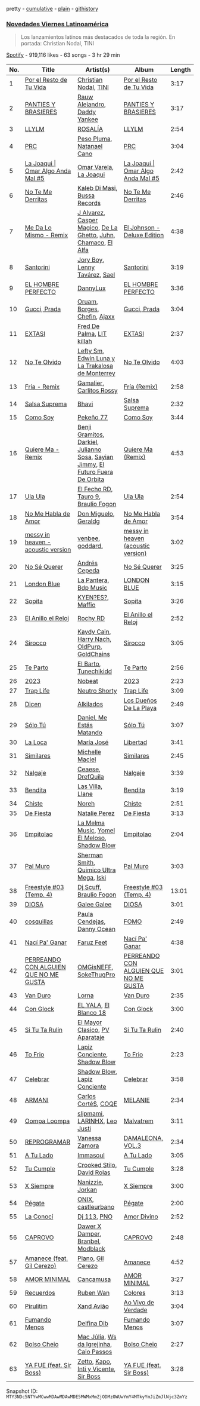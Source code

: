 pretty - [cumulative](/playlists/cumulative/37i9dQZF1DX8O2z77nfMgH.md) - [plain](/playlists/plain/37i9dQZF1DX8O2z77nfMgH) - [githistory](https://github.githistory.xyz/mackorone/spotify-playlist-archive/blob/main/playlists/plain/37i9dQZF1DX8O2z77nfMgH)

### [Novedades Viernes Latinoamérica](https://open.spotify.com/playlist/37i9dQZF1DX8O2z77nfMgH)

> Los lanzamientos latinos más destacados de toda la región\. En portada: Christian Nodal, TINI

[Spotify](https://open.spotify.com/user/spotify) - 919,116 likes - 63 songs - 3 hr 29 min

| No. | Title | Artist(s) | Album | Length |
|---|---|---|---|---|
| 1 | [Por el Resto de Tu Vida](https://open.spotify.com/track/40vzZFWG1h60TdZPuxuX3Y) | [Christian Nodal](https://open.spotify.com/artist/0XwVARXT135rw8lyw1EeWP), [TINI](https://open.spotify.com/artist/7vXDAI8JwjW531ouMGbfcp) | [Por el Resto de Tu Vida](https://open.spotify.com/album/3S6ouKQPLDuO7Nxli1F2Lm) | 3:17 |
| 2 | [PANTIES Y BRASIERES](https://open.spotify.com/track/0fADaWdT3obxk7zvHS18VY) | [Rauw Alejandro](https://open.spotify.com/artist/1mcTU81TzQhprhouKaTkpq), [Daddy Yankee](https://open.spotify.com/artist/4VMYDCV2IEDYJArk749S6m) | [PANTIES Y BRASIERES](https://open.spotify.com/album/5I66RzytH4VwOHZiowdsXf) | 3:17 |
| 3 | [LLYLM](https://open.spotify.com/track/2SiAcexM2p1yX6joESbehd) | [ROSALÍA](https://open.spotify.com/artist/7ltDVBr6mKbRvohxheJ9h1) | [LLYLM](https://open.spotify.com/album/44mKxp7RB6x5O19VWqEXEm) | 2:54 |
| 4 | [PRC](https://open.spotify.com/track/2mpoNBkngUEwnaKoBhZ0vl) | [Peso Pluma](https://open.spotify.com/artist/12GqGscKJx3aE4t07u7eVZ), [Natanael Cano](https://open.spotify.com/artist/0elWFr7TW8piilVRYJUe4P) | [PRC](https://open.spotify.com/album/2OXBosbXT7Qs3J6vBd6IkI) | 3:04 |
| 5 | [La Joaqui \| Omar Algo Anda Mal \#5](https://open.spotify.com/track/74KSJNT6UcJ6gEElkGousM) | [Omar Varela](https://open.spotify.com/artist/5xIOUIBQhGFX7HIj8lhdyU), [La Joaqui](https://open.spotify.com/artist/60XHOAhvEBiV6BGBOv8ClM) | [La Joaqui \| Omar Algo Anda Mal \#5](https://open.spotify.com/album/2HwbbjXrsosQ4NUNz1IDF2) | 2:42 |
| 6 | [No Te Me Derritas](https://open.spotify.com/track/4UjPLSdzIUz7d5Ntvw5THE) | [Kaleb Di Masi](https://open.spotify.com/artist/5U5wYVqrbD6J8SK4kNhau4), [Bussa Records](https://open.spotify.com/artist/0WAXJHcEJn1MRmJciI5bDm) | [No Te Me Derritas](https://open.spotify.com/album/35aTI37MWv8zdbZn2mzNAN) | 2:46 |
| 7 | [Me Da Lo Mismo \- Remix](https://open.spotify.com/track/6HfvwI8hjvrjG8lGG9qWvZ) | [J Alvarez](https://open.spotify.com/artist/6XFITTl7cFTdopDY3lUdlY), [Casper Magico](https://open.spotify.com/artist/1fux65HMCBvfJHqlBc4Nno), [De La Ghetto](https://open.spotify.com/artist/3EiLUeyEcA6fbRPSHkG5kb), [Juhn](https://open.spotify.com/artist/2LmcxBak1alK1bf7d1beTr), [Chamaco](https://open.spotify.com/artist/1xCbQhtV5c1Vc1I1n2jyv0), [El Alfa](https://open.spotify.com/artist/2oQX8QiMXOyuqbcZEFsZfm) | [El Johnson \- Deluxe Edition](https://open.spotify.com/album/3QhiEulmJez3w90yZV6y40) | 4:38 |
| 8 | [Santorini](https://open.spotify.com/track/0eh8K8zCq1sUf2reIaAg39) | [Jory Boy](https://open.spotify.com/artist/5lFhCi03HDneWzvCxGctrT), [Lenny Tavárez](https://open.spotify.com/artist/1pQWsZQehhS4wavwh7Fnxd), [Sael](https://open.spotify.com/artist/6Itjwvv5YmsC8ZcI5N4Jux) | [Santorini](https://open.spotify.com/album/6OxXSPMkyHHhAtkt1nenCj) | 3:19 |
| 9 | [EL HOMBRE PERFECTO](https://open.spotify.com/track/5DcVcYoTmUnp90GuRCyfDT) | [DannyLux](https://open.spotify.com/artist/6ElqtIfQsAkEYypgfJIjeK) | [EL HOMBRE PERFECTO](https://open.spotify.com/album/3dtc12UnEQCJ4TSU4lRIAW) | 3:36 |
| 10 | [Gucci, Prada](https://open.spotify.com/track/6iKT8x1sTotyl1ye0lgD5I) | [Oruam](https://open.spotify.com/artist/4yGgbQJMq9orWypwqtdzYT), [Borges](https://open.spotify.com/artist/6jBww4kwlSrjaNYP7AQPtX), [Chefin](https://open.spotify.com/artist/68PYmgkbRP1qZnEWOry7sB), [Ajaxx](https://open.spotify.com/artist/0y7B2G0jNMGWyQJsOoRMUt) | [Gucci, Prada](https://open.spotify.com/album/2bEgdwaosXzPsnvfKKIYTb) | 3:04 |
| 11 | [EXTASI](https://open.spotify.com/track/7x3j9aoz4TFFbteaEhTxBD) | [Fred De Palma](https://open.spotify.com/artist/0QrUbsrL5imqntAfDl8i7q), [LIT killah](https://open.spotify.com/artist/1vqR17Iv8VFdzure1TAXEq) | [EXTASI](https://open.spotify.com/album/3MVQ9Twt0scstIGS1aAn5p) | 2:37 |
| 12 | [No Te Olvido](https://open.spotify.com/track/0Z6P6xAenOxRE3t4n7ElwT) | [Lefty Sm](https://open.spotify.com/artist/6eXHRfK9Ad3IpMpSAqvcDf), [Edwin Luna y La Trakalosa de Monterrey](https://open.spotify.com/artist/4LFOoXhMhnq9U8VsZkSwxl) | [No Te Olvido](https://open.spotify.com/album/2zemsp6F58nziqJjYFX6Wn) | 4:03 |
| 13 | [Fría \- Remix](https://open.spotify.com/track/1LICbDAZhrYP4ouJejYdSO) | [Gamalier](https://open.spotify.com/artist/0q6Uny9wQR2fFtOAvb3kpU), [Carlitos Rossy](https://open.spotify.com/artist/0FDJB5xf8i09jDjIg1qNED) | [Fría \(Remix\)](https://open.spotify.com/album/5tEwSotqRC67AyfHrIbKyt) | 2:58 |
| 14 | [Salsa Suprema](https://open.spotify.com/track/0A4F5SYr1vmvNJ9mdA7fJQ) | [Bhavi](https://open.spotify.com/artist/7fT2Me47PQ8T7954PKrcwR) | [Salsa Suprema](https://open.spotify.com/album/7hKtv2HaJdDylmlykXCcEX) | 2:32 |
| 15 | [Como Soy](https://open.spotify.com/track/2VP423zGDpTSXH4vMpmlU7) | [Pekeño 77](https://open.spotify.com/artist/5eIRbSES1yeGSBuqZ4xvuD) | [Como Soy](https://open.spotify.com/album/1cR6oJglM4lxGnB4btAAew) | 3:44 |
| 16 | [Quiere Ma \- Remix](https://open.spotify.com/track/65WpsQZhXNUID1dYcc8ZsY) | [Benji Gramitos](https://open.spotify.com/artist/0qo0qirBort7v7IMWHVC3c), [Darkiel](https://open.spotify.com/artist/4z19QMyPVRwbd4Fs2LisBa), [Julianno Sosa](https://open.spotify.com/artist/4IC2X34tZmHG3VfTbpzvwL), [Sayian Jimmy](https://open.spotify.com/artist/3ZfYo6sKskRv0wOyrZZdAj), [El Futuro Fuera De Orbita](https://open.spotify.com/artist/7thOJx5gcuoJcEcaoHsPAk) | [Quiere Ma \(Remix\)](https://open.spotify.com/album/4S4DPibZkUDO5XabmXCzzE) | 4:53 |
| 17 | [Ula Ula](https://open.spotify.com/track/0folcYGae4Nt9UXKx8MAWS) | [El Fecho RD](https://open.spotify.com/artist/2qHuI4Avg4Dbowhu8whV9e), [Tauro 9](https://open.spotify.com/artist/40n2S01un2zYfW28g6xkhC), [Braulio Fogon](https://open.spotify.com/artist/0XXR1ghu7pFEcfdmhq52E9) | [Ula Ula](https://open.spotify.com/album/571GO2qOGxfTsnrIuVrLEK) | 2:54 |
| 18 | [No Me Habla de Amor](https://open.spotify.com/track/421l9nHaLg8yMce3vuUJHf) | [Don Miguelo](https://open.spotify.com/artist/1noWnd8QFQD9VLxWEeo4Zf), [Geraldg](https://open.spotify.com/artist/3MZmqNnPdyJbit4hVtE0X1) | [No Me Habla de Amor](https://open.spotify.com/album/5b2m9DI0iAUahK7S4Regqh) | 3:54 |
| 19 | [messy in heaven \- acoustic version](https://open.spotify.com/track/4NKrUz7INP6uV1bXYoMRRB) | [venbee](https://open.spotify.com/artist/4UWWa5dKgTLAx8mv6Ju6X1), [goddard.](https://open.spotify.com/artist/3yDDYheQFqfhKZXdjFQuuP) | [messy in heaven \(acoustic version\)](https://open.spotify.com/album/0fVTwLCThYYSTkwJQCNNT0) | 3:02 |
| 20 | [No Sé Querer](https://open.spotify.com/track/0QnOCHmZ6yH5J0gajW9jf2) | [Andrés Cepeda](https://open.spotify.com/artist/49Z1AvGeUaBSanPaOmplK6) | [No Sé Querer](https://open.spotify.com/album/5mCGmJ3N1H0ARTdBCihqMO) | 3:25 |
| 21 | [London Blue](https://open.spotify.com/track/0Ud4ZY1CzfRSHCDegcQ2iq) | [La Pantera](https://open.spotify.com/artist/0IEzMvarfVycBJAXjjEZOL), [Bdp Music](https://open.spotify.com/artist/4b7i6N8x84rGKrdzlPbNyt) | [LONDON BLUE](https://open.spotify.com/album/7irpPjyohlW1CRQDqzctxF) | 3:15 |
| 22 | [Sopita](https://open.spotify.com/track/4eXzQyAZ4jow5Hh41vqfgb) | [KYEN?ES?](https://open.spotify.com/artist/7clZc3rkBtBtHiZtwmkXXx), [Maffio](https://open.spotify.com/artist/5RzT7CM6Ot0sh0EHefMicV) | [Sopita](https://open.spotify.com/album/7aeqawsfMYRteFQJ3Srl5I) | 3:26 |
| 23 | [El Anillo el Reloj](https://open.spotify.com/track/07oEiX9E5kBARkQuPlhj4m) | [Rochy RD](https://open.spotify.com/artist/4riOEaOW5hCeqomFDBk0aP) | [El Anillo el Reloj](https://open.spotify.com/album/2DPU1QXFXARqUAPWtdSrIy) | 2:52 |
| 24 | [Sirocco](https://open.spotify.com/track/56Ot9lznziooPxQFMhgi4c) | [Kaydy Cain](https://open.spotify.com/artist/4nXXIxTneJksvGXrlmX8oA), [Harry Nach](https://open.spotify.com/artist/0NnUMWDCDi1snuMja6IdxH), [OldPurp](https://open.spotify.com/artist/1h0hHYHR3rv8Ol5yudY5Vi), [GoldChains](https://open.spotify.com/artist/2kLiB5H38ap10iGLQRV8SG) | [Sirocco](https://open.spotify.com/album/1YKTT0SCDhTvjCKpfai9pp) | 3:05 |
| 25 | [Te Parto](https://open.spotify.com/track/0qm6EHi0ZqjOLirIKXCOa5) | [El Barto](https://open.spotify.com/artist/5RnwLXlnWPF57yzdmUnnvP), [Tunechikidd](https://open.spotify.com/artist/0QpMp8Y7jFzwCt8OZjKQdd) | [Te Parto](https://open.spotify.com/album/4wuhrfa5e1a20rFP46AP1n) | 2:56 |
| 26 | [2023](https://open.spotify.com/track/6R8ZJWdp7a0xEOMktkrs8d) | [Nobeat](https://open.spotify.com/artist/3TKS1JzWOLAnicuOCOyVlW) | [2023](https://open.spotify.com/album/57Tww2EXW7qeQ0EsWMMr19) | 2:23 |
| 27 | [Trap Life](https://open.spotify.com/track/6y02ncrAPQazhXNJ3R8MMf) | [Neutro Shorty](https://open.spotify.com/artist/5wUO3A6DT4tO5UDz21kE2Y) | [Trap Life](https://open.spotify.com/album/1xCzLw3aPw7ouqduAdrXjh) | 3:09 |
| 28 | [Dicen](https://open.spotify.com/track/4lbUG41pBCWUc0gtc0ukTu) | [Alkilados](https://open.spotify.com/artist/2DP9xStkVVv753RBiEHXQB) | [Los Dueños De La Playa](https://open.spotify.com/album/2zVtWSTT0PPvpN1mSmVsAp) | 2:49 |
| 29 | [Sólo Tú](https://open.spotify.com/track/3YdrHNjaBSOO71L3tyH3Iz) | [Daniel, Me Estás Matando](https://open.spotify.com/artist/51yyeVxyvecgePAWXmeLUE) | [Sólo Tú](https://open.spotify.com/album/4CGAThyWRrQJ2P8TcHiUob) | 3:07 |
| 30 | [La Loca](https://open.spotify.com/track/3chFIMldnKXmA0pRvarlR4) | [María José](https://open.spotify.com/artist/1dJyh390MvfYPuNbhnbSDs) | [Libertad](https://open.spotify.com/album/3OCJMjIb83pJASHH3Qa4EY) | 3:41 |
| 31 | [Similares](https://open.spotify.com/track/5b5ykKbvLN3PYuJ34QIHKU) | [Michelle Maciel](https://open.spotify.com/artist/4WFwvZ4L8FZbt3qubbQJS6) | [Similares](https://open.spotify.com/album/1ixspfWHVBQYyZUW1XDErT) | 2:45 |
| 32 | [Nalgaje](https://open.spotify.com/track/0nWJ4Bmjm6lJ3OeK6kWd8L) | [Ceaese](https://open.spotify.com/artist/580taoAhpqvyGCRoJsVdw9), [DrefQuila](https://open.spotify.com/artist/5pughe5rcsOq3GF0utMOs5) | [Nalgaje](https://open.spotify.com/album/6b6Po1VRuXrZAQauWeBK8D) | 3:39 |
| 33 | [Bendita](https://open.spotify.com/track/3vDP0LdVBqGhKvz2nyMRXS) | [Las Villa](https://open.spotify.com/artist/0sXJRmgbjbq6Q5uu4W1wDM), [Llane](https://open.spotify.com/artist/7A02nc5WKMBLqSKXxGZ4o8) | [Bendita](https://open.spotify.com/album/7KREKP5rqz2xTxFNYABhLr) | 3:19 |
| 34 | [Chiste](https://open.spotify.com/track/78vnwvT5WLm31MSXULO48p) | [Noreh](https://open.spotify.com/artist/1JHgX0v8Dx86wpfQkZuJFg) | [Chiste](https://open.spotify.com/album/0LwOkOMLlcs3NPs0fcrVKA) | 2:51 |
| 35 | [De Fiesta](https://open.spotify.com/track/23wYKiztl4FUFXLiZiIeQh) | [Natalie Perez](https://open.spotify.com/artist/1Y99HOeRzRc27my6NJE3rE) | [De Fiesta](https://open.spotify.com/album/65xcr6qMi0C0t1EO0NS5Tz) | 3:13 |
| 36 | [Empitolao](https://open.spotify.com/track/4tQnilHRVEzX1Braalyl21) | [La Melma Music](https://open.spotify.com/artist/3IvmgSO7gS2Vt8dMJ72woK), [Yomel El Meloso](https://open.spotify.com/artist/34Y7klgDHuaH1qWA9TJkul), [Shadow Blow](https://open.spotify.com/artist/53cVnpkm8dTmf20tssYSNF) | [Empitolao](https://open.spotify.com/album/1mnw44Nqepxr4TrdvfRm8a) | 2:04 |
| 37 | [Pal Muro](https://open.spotify.com/track/62JKwv9Xiz8NkyDGnddNaR) | [Sherman Smith](https://open.spotify.com/artist/0AHS7Ls2S2SqYAruOvl9b0), [Quimico Ultra Mega](https://open.spotify.com/artist/3tZdknQnzsVIIdaGCTj4RX), [Iski](https://open.spotify.com/artist/0tZOZeWb2vdXJwhuL7RPLx) | [Pal Muro](https://open.spotify.com/album/0GpMUPdOHyAX8E92QHRm6S) | 3:03 |
| 38 | [Freestyle \#03 \(Temp\. 4\)](https://open.spotify.com/track/0G7h4u3Sh11wXQzfceCmDa) | [Dj Scuff](https://open.spotify.com/artist/4tmsSGhsR7ovyg478pebXh), [Braulio Fogon](https://open.spotify.com/artist/0XXR1ghu7pFEcfdmhq52E9) | [Freestyle \#03 \(Temp\. 4\)](https://open.spotify.com/album/6A8U87sbbO616Wr9ZrXYDr) | 13:01 |
| 39 | [DIOSA](https://open.spotify.com/track/0NzVuZGIk3N0JjmNeszYiu) | [Galee Galee](https://open.spotify.com/artist/0x5lhIYknBUEozHuXjkwUs) | [DIOSA](https://open.spotify.com/album/4J3DBowvW5ec7DzS6a17Tm) | 3:01 |
| 40 | [cosquillas](https://open.spotify.com/track/5wX7RyoYLhUdTccRqyay42) | [Paula Cendejas](https://open.spotify.com/artist/4EiI7Vls0NB16jLuexzCHC), [Danny Ocean](https://open.spotify.com/artist/5H1nN1SzW0qNeUEZvuXjAj) | [FOMO](https://open.spotify.com/album/2wj8AHax9qryX210NBwu5Q) | 2:49 |
| 41 | [Nací Pa' Ganar](https://open.spotify.com/track/4ZhmkmypLDoBYffpsGdQoO) | [Faruz Feet](https://open.spotify.com/artist/6tJRAxu0HwB2GI9GueEj4l) | [Nací Pa' Ganar](https://open.spotify.com/album/1b6jdcCZrvxfGSGbzDK7lC) | 4:38 |
| 42 | [PERREANDO CON ALGUIEN QUE NO ME GUSTA](https://open.spotify.com/track/44WdAGGZvWjJsPg2mZF9oN) | [OMGisNEFF](https://open.spotify.com/artist/58A4Qwc7kr97PARjHizb8g), [SokeThugPro](https://open.spotify.com/artist/44nEKYuxqc1juQ79QsVOl0) | [PERREANDO CON ALGUIEN QUE NO ME GUSTA](https://open.spotify.com/album/2ngsJuhJRJQDW3BXt0B2OX) | 3:01 |
| 43 | [Van Duro](https://open.spotify.com/track/3rBITsfts82foOS58VKMoj) | [Lorna](https://open.spotify.com/artist/2AwxAHULVspHSlffbyOSg3) | [Van Duro](https://open.spotify.com/album/6oKY7iRFgtDnSW74ejypiF) | 2:35 |
| 44 | [Con Glock](https://open.spotify.com/track/3acis2K8W1LsNJ2LLPgoAW) | [EL YALA](https://open.spotify.com/artist/1I3kOJZqxQso79tnP71dwU), [El Blanco 18](https://open.spotify.com/artist/5mzUDKL42ZuJq6biKCfOSg) | [Con Glock](https://open.spotify.com/album/6hQR2TpTIJJ23iBw3dx2vG) | 3:00 |
| 45 | [Si Tu Ta Rulin](https://open.spotify.com/track/1Cc5sp7shBGEPhRW0oJnnA) | [El Mayor Clasico](https://open.spotify.com/artist/5sZ0LIk7BJLJquEUUt5rJj), [PV Aparataje](https://open.spotify.com/artist/1PrPa8zf5xW14VSJRgrCE4) | [Si Tu Ta Rulin](https://open.spotify.com/album/0BhbzsnqKAJbxTkp9NPUrY) | 2:40 |
| 46 | [To Frio](https://open.spotify.com/track/49JsqXqXP5KpB7F92ORFxW) | [Lapiz Conciente](https://open.spotify.com/artist/0UTsdD7VIsEB9i7a6DDx5t), [Shadow Blow](https://open.spotify.com/artist/53cVnpkm8dTmf20tssYSNF) | [To Frio](https://open.spotify.com/album/5A1p2saF1Y0rmRHIMBLohp) | 2:23 |
| 47 | [Celebrar](https://open.spotify.com/track/3dVgFo1aEviRA9zghA7irX) | [Shadow Blow](https://open.spotify.com/artist/53cVnpkm8dTmf20tssYSNF), [Lapiz Conciente](https://open.spotify.com/artist/0UTsdD7VIsEB9i7a6DDx5t) | [Celebrar](https://open.spotify.com/album/70co7g1YIIlCbbmlySWCTg) | 3:58 |
| 48 | [ARMANI](https://open.spotify.com/track/4KwZ20XnpbxLSADiiXt8AG) | [Carlos Corté$](https://open.spotify.com/artist/3DplAKAVidNrhpivWNLMWC), [COQE](https://open.spotify.com/artist/7GAYtrIoXkEFFsSP2nhG0E) | [MELANIE](https://open.spotify.com/album/5oxgb6KTrhJZgbzfwP0v9S) | 2:34 |
| 49 | [Oompa Loompa](https://open.spotify.com/track/17YRNfsbyA7wTOEhANAyK7) | [slipmami](https://open.spotify.com/artist/1tnx55teqOt1cV6IlKcgNs), [LARINHX](https://open.spotify.com/artist/00kQ5yo7yxd5KC1ihuH77i), [Leo Justi](https://open.spotify.com/artist/1puzPcrOHKTMQ6KTuYfqU0) | [Malvatrem](https://open.spotify.com/album/1ZPKYFpymZKgLc0T0Z9WDL) | 3:11 |
| 50 | [REPROGRAMAR](https://open.spotify.com/track/2dvxBDC0XVxQDk584mjn0s) | [Vanessa Zamora](https://open.spotify.com/artist/3IZxs4ZukiitIk8vkAPAxC) | [DAMALEONA, VOL.3](https://open.spotify.com/album/3l2saSDzvDxeviPVDMNnzY) | 2:34 |
| 51 | [A Tu Lado](https://open.spotify.com/track/6K0mmZNaW9EVTyNcGXCYpc) | [Immasoul](https://open.spotify.com/artist/21neefJLiFuSR6sQlHDblG) | [A Tu Lado](https://open.spotify.com/album/3BfR38sPExTxHy9Awxrn9J) | 3:05 |
| 52 | [Tu Cumple](https://open.spotify.com/track/4aBJnwN3XG0Y0MWsOcbAlf) | [Crooked Stilo](https://open.spotify.com/artist/4QsUyMUsPjS34t06pGpsyH), [David Rolas](https://open.spotify.com/artist/2UFRl9BW2NQ73nh8KhYEBh) | [Tu Cumple](https://open.spotify.com/album/4WO0Zvo1mtBazsD58mcd3G) | 3:28 |
| 53 | [X Siempre](https://open.spotify.com/track/66yAK6dRKSL2YT0Nyx1fFo) | [Nanizzie](https://open.spotify.com/artist/0sw69zXt3PgxRXvo1Czg3j), [Jorkan](https://open.spotify.com/artist/7LCgsRll55YeMXV0LGYYCm) | [X Siempre](https://open.spotify.com/album/6kyPHJdgkwTdAf5d1b0ehw) | 3:00 |
| 54 | [Pégate](https://open.spotify.com/track/003CpLpVCGuyfZe4dLB1No) | [ONIX](https://open.spotify.com/artist/0YMk9b6Lijw7f6PVUknCKn), [castleurbano](https://open.spotify.com/artist/1jS17bkQpQzybCKZ04CTws) | [Pégate](https://open.spotify.com/album/28NfWdCACj7M0DpWgxz3FI) | 2:00 |
| 55 | [La Conocí](https://open.spotify.com/track/76dIXrvmDF1moF6r8EK0XX) | [Dj 113](https://open.spotify.com/artist/4HSmtHHiNWzGZRxxvk7nPG), [PNO](https://open.spotify.com/artist/6WvzfmDzyF1baKzCps2Odf) | [Amor Divino](https://open.spotify.com/album/2LNN030ELI6GrjR73tYIrW) | 2:52 |
| 56 | [CAPROVO](https://open.spotify.com/track/24QuWCLSXgVzv0oDXC03CC) | [Dawer X Damper](https://open.spotify.com/artist/4OGeO4jU4OMK0kWh69UhtY), [Branbel](https://open.spotify.com/artist/1VmUUb7wBfRQKnq1hgVaGS), [Modblack](https://open.spotify.com/artist/3I4F2sRhhXJLoUgnfnZKil) | [CAPROVO](https://open.spotify.com/album/053olGLgVl2r4IpZ5PeuUt) | 2:48 |
| 57 | [Amanece \(feat\. Gil Cerezo\)](https://open.spotify.com/track/5xnq09bL61Y11b2rutlyF9) | [Plano](https://open.spotify.com/artist/0yeQVsx3NrVR2TCLyvTWG1), [Gil Cerezo](https://open.spotify.com/artist/0IriYFJ4bOlHotHiwweJdG) | [Amanece](https://open.spotify.com/album/17P39aFRw00nZ5bLqxmFKN) | 4:52 |
| 58 | [AMOR MINIMAL](https://open.spotify.com/track/3gydgoR0OGDNJNhkY0337b) | [Cancamusa](https://open.spotify.com/artist/6GSnSFc0O2JMkPkGcBFsNc) | [AMOR MINIMAL](https://open.spotify.com/album/0OACOxBHoNzyA36x7au0bo) | 3:27 |
| 59 | [Recuerdos](https://open.spotify.com/track/1RBb4vOSBp6Mk0ZtnH1MTR) | [Ruben Wan](https://open.spotify.com/artist/5bYwZAV9K923kEHW1Yhol5) | [Colores](https://open.spotify.com/album/2svDUF02ZLBuFi0EZURX7Z) | 3:13 |
| 60 | [Pirulitim](https://open.spotify.com/track/78c52SWEQmEBZyBwYHjGeQ) | [Xand Avião](https://open.spotify.com/artist/43DRDu6nLSeIedZ7T1A616) | [Ao Vivo de Verdade](https://open.spotify.com/album/0CeWmIdj23iAZ8nBuW1ccv) | 3:04 |
| 61 | [Fumando Menos](https://open.spotify.com/track/2KTuqLyX4K0on4TovE9u8o) | [Delfina Dib](https://open.spotify.com/artist/6vwr6V7RwcWMDqVNerpNlZ) | [Fumando Menos](https://open.spotify.com/album/0Wk5E3svT8yYLBt8ApetaP) | 3:07 |
| 62 | [Bolso Cheio](https://open.spotify.com/track/0GxgXhS6PEKC3qMrKN10Lm) | [Mac Júlia](https://open.spotify.com/artist/0xXEI1dXDaCOmkIPNYtPWF), [Ws da Igrejinha](https://open.spotify.com/artist/0PJWU4ftN3mPM4LPozLgJf), [Caio Passos](https://open.spotify.com/artist/6zGPa2tLMJ5HQYUddZI8di) | [Bolso Cheio](https://open.spotify.com/album/0x0fS6Y6jFD1YIGicSAO83) | 2:27 |
| 63 | [YA FUE \(feat\. Sir Boss\)](https://open.spotify.com/track/7a2vqBh4HyDWeVVLpCvgbW) | [Zetto](https://open.spotify.com/artist/2icP2VXBVXI6D4B5zfC1ab), [Kapo](https://open.spotify.com/artist/3UTF2no3muGdiFXVujl94i), [Inti y Vicente](https://open.spotify.com/artist/4VVwBj04GbOfjT07az5SgD), [Sir Boss](https://open.spotify.com/artist/5IOGZkPuWHakMDPdNhyRlm) | [YA FUE \(feat\. Sir Boss\)](https://open.spotify.com/album/3cAF9lyFhGV1ag976yMk6w) | 3:28 |

Snapshot ID: `MTY3NDc5NTYwMCwwMDAwMDAwMDE5MWMxMmZjODMzOWUwYmY4MTkyYmJiZmJlNjc3ZmYz`
